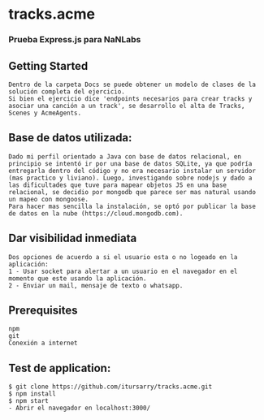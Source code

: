 # tracks.acme
### Prueba Express.js para NaNLabs

## Getting Started
```
Dentro de la carpeta Docs se puede obtener un modelo de clases de la solución completa del ejercicio.
Si bien el ejercicio dice 'endpoints necesarios para crear tracks y asociar una canción a un track', se desarrollo el alta de Tracks, Scenes y AcmeAgents.
```

## Base de datos utilizada:
```
Dado mi perfil orientado a Java con base de datos relacional, en principio se intentó ir por una base de datos SQLite, ya que podría entregarla dentro del código y no era necesario instalar un servidor (mas practico y liviano). Luego, investigando sobre nodejs y dado a las dificultades que tuve para mapear objetos JS en una base relacional, se decidio por mongodb que parece ser mas natural usando un mapeo con mongoose.
Para hacer mas sencilla la instalación, se optó por publicar la base de datos en la nube (https://cloud.mongodb.com).
```

## Dar visibilidad inmediata
```
Dos opciones de acuerdo a si el usuario esta o no logeado en la aplicación:
1 - Usar socket para alertar a un usuario en el navegador en el momento que este usando la aplicación.
2 - Enviar un mail, mensaje de texto o whatsapp.
```

## Prerequisites
```
npm
git
Conexión a internet
```

## Test de application:

```
$ git clone https://github.com/itursarry/tracks.acme.git
$ npm install
$ npm start
- Abrir el navegador en localhost:3000/
```


